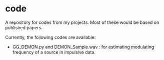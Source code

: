 # code
A repository for codes from my projects. Most of these would be based on published papers.

Currently, the following codes are available:
- GG_DEMON.py and DEMON_Sample.wav : for estimating modulating frequency of a source in impulsive data.
